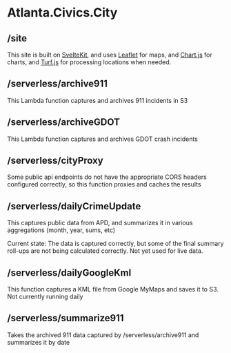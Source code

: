 # Atlanta.Civics.City

## /site

This site is built on [SvelteKit](https://kit.svelte.dev/), and uses [Leaflet](https://leafletjs.com/) for maps, and [Chart.js](https://www.chartjs.org/) for charts, and [Turf.js](https://turfjs.org/) for processing locations when needed.

## /serverless/archive911

This Lambda function captures and archives 911 incidents in S3

## /serverless/archiveGDOT

This Lambda function captures and archives GDOT crash incidents

## /serverless/cityProxy

Some public api endpoints do not have the appropriate CORS headers configured correctly, so this function proxies and caches the results

## /serverless/dailyCrimeUpdate

This captures public data from APD, and summarizes it in various aggregations (month, year, sums, etc)

Current state: The data is captured correctly, but some of the final summary roll-ups are not being calculated correctly. Not yet used for live data.

## /serverless/dailyGoogleKml

This function captures a KML file from Google MyMaps and saves it to S3. Not currently running daily

## /serverless/summarize911

Takes the archived 911 data captured by /serverless/archive911 and summarizes it by date